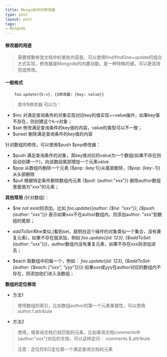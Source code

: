 ```yaml
--- 
title: Mongodb中的修改器
type: post
layout: post
tags: 
- Mongodb
---
```


#### 修改器的用途
> 需要频繁修改文档中的某些内容是，可以使用find/findOne+update的组合方式实现，修改器是Mongodb的内置功能，是一种特殊的键，可以更高效完成修改。

#### 一般格式
        foo.update({k:v}, {$修改器: {key: value}}
        
> 其中$修改器 可以为：
>
 - $inc  对满足查询条件的对象实现对应key的值实现+=value操作，如果key值不存在，则创建这个k-v对象；
 - $set  修改满足查询条件的key值的内容，value的类型可以不一致；
 - $unset  删除满足查询条件的key值的内容

针对数组的修改，可以使用$push $pop修改器：

 - $push 满足查询条件的对象，其key值对应的value为一个数组(如果不存在则自动创建一个)，向该数组尾部增加一个元素value
 - $pop 从数组内删除一个元素 {$pop: {key:1}}从尾部删除，{$pop: {key:-1}}从头部删除
 - $pull 根据特定条件删除数组内元素 {$pull: {author:"xxx"}} 删除author数组里面值为"xxx"的元素；

**其他常用** (针对数组)：

 - $ne  not exist则添加，比如 *foo.update({author: {$ne: "xxx"}}, {$push: {author: "xxx"}})* 表示如果xxx不在author数组内，则添加author: "xxx"到数组的尾部；

 - $addToSet 和$ne类似,(看到set，就明白这个操作的对象类似一个集合，没有重复元素)，如果不存在就添加，例如 *foo.update({id: 123}, {$addToSet: {author: "xxx"}})*，author数组内没有重复元素，如果不存在xxx则添加进去；
 - $each  取数组中的每一个，例如： *foo.update({id: 123}, {$addToSet: {author: {$each: ["xxx", "yyy"]}}})* 如果xxx或yyy在author对应的数组内不存在，则添加他们进入该数组；

**数组的定位修改**

 - 方法1
> 使用数组的索引，比如数组author的第一个元素某属性，可以使用author.1.attribute

 - 方法2
> 使用$，$值查询文档已经匹配的元素，比如查询文档comments中{author:"xxx"}对应的文档，可以这样定问： comments.$.attribute
>
> 注意：定位符$只定位第一个满足查询文档的元素 